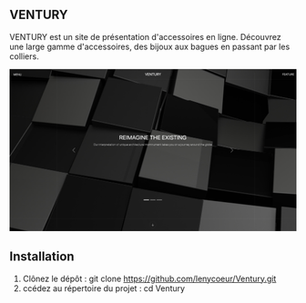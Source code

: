 ## VENTURY

VENTURY est un site de présentation d'accessoires en ligne. Découvrez une large gamme d'accessoires, des bijoux aux bagues en passant par les colliers.

![Capture d'écran de mon projet](./asset/img/ventury1.png)


## Installation

01. Clônez le dépôt : git clone https://github.com/lenycoeur/Ventury.git
02. ccédez au répertoire du projet : cd Ventury
